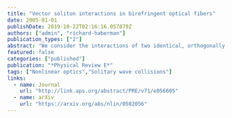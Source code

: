 ```yaml
---
title: "Vector soliton interactions in birefringent optical fibers"
date: 2005-01-01
publishDate: 2019-10-22T02:16:16.057879Z
authors: ["admin", "richard-haberman"]
publication_types: ["2"]
abstract: "We consider the interactions of two identical, orthogonally polarized vector solitons in a nonlinear optical fiber with two polarization directions, described by a coupled pair of nonlinear Schroedinger equations. We study a low-dimensional model system of Hamiltonian ordinary differential equations (ODEs) derived by Ueda and Kath and also studied by Tan and Yang. We derive a further simplified model which has similar dynamics but is more amenable to analysis. Sufficiently fast solitons move by each other without much interaction, but below a critical velocity the solitons may be captured. In certain bands of initial velocities the solitons are initially captured, but separate after passing each other twice, a phenomenon known as the two-bounce or two-pass resonance. We derive an analytic formula for the critical velocity. Using matched asymptotic expansions for separatrix crossing, we determine the location of these ``resonance windows.'' Numerical simulations of the ODE models show they compare quite well with the asymptotic theory. "
featured: false
categories: ["published"]
publication: "*Physical Review E*"
tags: ["Nonlinear optics","Solitary wave collisions"]
links:
  - name: Journal
    url: "http://link.aps.org/abstract/PRE/v71/e056605"
  - name: arXiv
    url: "https://arxiv.org/abs/nlin/0502056"
---
```


